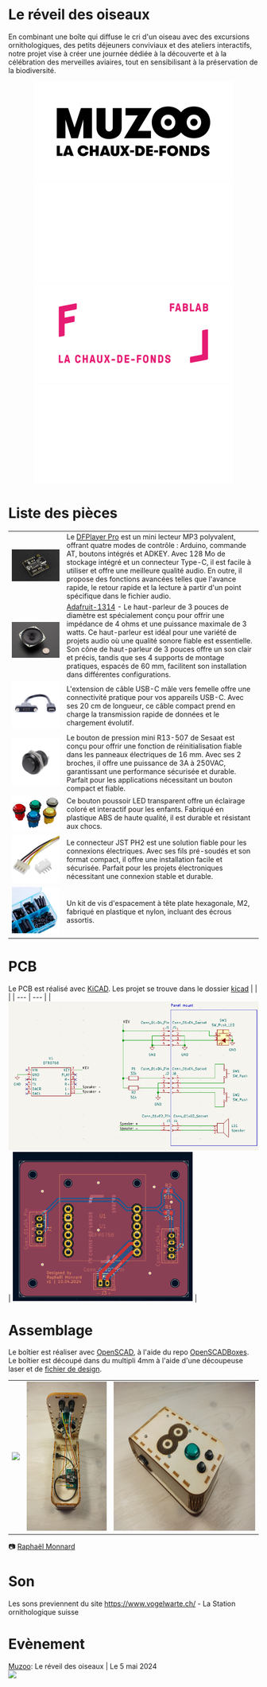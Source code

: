 # Le réveil des oiseaux
En combinant une boîte qui diffuse le cri d'un oiseau avec des excursions ornithologiques, des petits déjeuners conviviaux et des ateliers interactifs, notre projet vise à créer une journée dédiée à la découverte et à la célébration des merveilles aviaires, tout en sensibilisant à la préservation de la biodiversité.

<div align="center">
<img src="./images/muzoo_light.png#gh-light-mode-only" alt="Muzoo"/>
<img src="./images/muzoo_dark.png#gh-dark-mode-only" alt="Muzoo"/>
<img src="./images/fl_light.png#gh-light-mode-only" alt="Muzoo">
<img src="./images/fl_dark.png#gh-dark-mode-only" alt="Muzoo">
</div>

# Liste des pièces
| | |
| ----------- | ----------- |
|![DFPlayer](./images/DFPlayer.jpg)|Le [DFPlayer Pro](https://wiki.dfrobot.com/DFPlayer_PRO_SKU_DFR0768) est un mini lecteur MP3 polyvalent, offrant quatre modes de contrôle : Arduino, commande AT, boutons intégrés et ADKEY. Avec 128 Mo de stockage intégré et un connecteur Type-C, il est facile à utiliser et offre une meilleure qualité audio. En outre, il propose des fonctions avancées telles que l'avance rapide, le retour rapide et la lecture à partir d'un point spécifique dans le fichier audio.
|![HP](./images/1314.jpg)| [Adafruit-1314](https://www.adafruit.com/product/1314) - Le haut-parleur de 3 pouces de diamètre est spécialement conçu pour offrir une impédance de 4 ohms et une puissance maximale de 3 watts. Ce haut-parleur est idéal pour une variété de projets audio où une qualité sonore fiable est essentielle. Son cône de haut-parleur de 3 pouces offre un son clair et précis, tandis que ses 4 supports de montage pratiques, espacés de 60 mm, facilitent son installation dans différentes configurations.
|![Interface-USB](./images/usb.jpg)|L'extension de câble USB-C mâle vers femelle offre une connectivité pratique pour vos appareils USB-C. Avec ses 20 cm de longueur, ce câble compact prend en charge la transmission rapide de données et le chargement évolutif.
|![Bouton-arcade](./images/R13-507.jpg)|Le bouton de pression mini R13-507 de Sesaat est conçu pour offrir une fonction de réinitialisation fiable dans les panneaux électriques de 16 mm. Avec ses 2 broches, il offre une puissance de 3A à 250VAC, garantissant une performance sécurisée et durable. Parfait pour les applications nécessitant un bouton compact et fiable.
|![bouton_led](./images/bouton_led.jpg)|Ce bouton poussoir LED transparent offre un éclairage coloré et interactif pour les enfants. Fabriqué en plastique ABS de haute qualité, il est durable et résistant aux chocs.
|![jst](./images/jst.jpg)|Le connecteur JST PH2 est une solution fiable pour les connexions électriques. Avec ses fils pré-soudés et son format compact, il offre une installation facile et sécurisée. Parfait pour les projets électroniques nécessitant une connexion stable et durable.
|![spacers](./images/spacers.png)| Un kit de vis d'espacement à tête plate hexagonale, M2, fabriqué en plastique et nylon, incluant des écrous assortis.

# PCB
Le PCB est réalisé avec [KiCAD](https://www.kicad.org/). Les projet se trouve dans le dossier [kicad](./kicad)
| | |
| --- | --- |
| <img src="./images/schema.png" height="300">| <img src="./images/footprint.png" height="300"> |

# Assemblage
Le boîtier est réaliser avec [OpenSCAD](https://openscad.org/), à l'aide du repo [OpenSCADBoxes](https://github.com/daci6920/OpenSCADBoxes/tree/master). Le boîtier est découpé dans du multipli 4mm à l'aide d'une découpeuse laser et de [fichier de design](./enclosure/box.svg).

| | | | 
| --- | --- | --- |
| <img src="./images/assembly1.jpg" height="300">| <img src="./images/assembly2.jpg" height="300">  | <img src="./images/assembly3.jpg" height="300">|

:camera: [Raphaël Monnard](https://github.com/raphaelmonnard/)

# Son
Les sons previennent du site https://www.vogelwarte.ch/ - La Station ornithologique suisse

# Evènement
[Muzoo](https://muzoo.ch/evenement/reveil-oiseaux-2024/): Le réveil des oiseaux | Le 5 mai 2024  
<img src="https://muzoo.ch/wp-content/uploads/2024/03/RdO_2024-1448x2048-1.jpg " width="300">